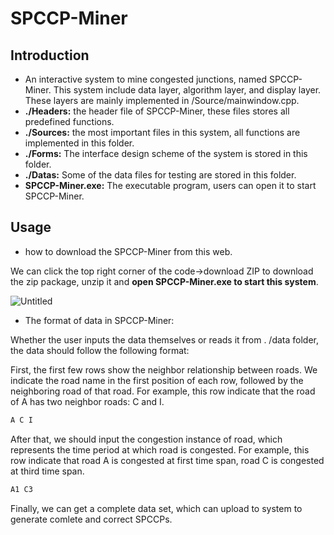 # SPCCP-Miner

## Introduction

- An interactive system to mine congested junctions, named SPCCP-Miner. This system include data layer, algorithm layer, and display layer. These layers are mainly implemented in /Source/mainwindow.cpp.
- **./Headers:** the header file of SPCCP-Miner, these files stores all predefined functions.
- **./Sources:** the most important files in this system, all functions are implemented in this folder.
- **./Forms:** The interface design scheme of the system is stored in this folder.
- **./Datas:** Some of the data files for testing are stored in this folder.
- **SPCCP-Miner.exe:** The executable program, users can open it to start SPCCP-Miner.

## Usage

- how to download the SPCCP-Miner from this web.

We can click the top right corner of the code->download ZIP to download the zip package, unzip it and **open SPCCP-Miner.exe to start this system**.

![Untitled](Demo%20e654a3d0f2cf4413bc7a69e37f7c0829/Untitled.png)

- The format of data in SPCCP-Miner:

Whether the user inputs the data themselves or reads it from . /data folder, the data should follow the following format:

First, the first few rows show the neighbor relationship between roads. We indicate the road name in the first position of each row, followed by the neighboring road of that road. For example, this row indicate that the road of A has two neighbor roads: C and I. 

```cpp
A C I    
```

After that, we should input the congestion instance of road, which represents the time period  at which road is congested. For example,  this row indicate that road A is congested at first time span, road C is congested at third time span.

```cpp
A1 C3   
```

Finally, we can get a complete data set, which can upload to system to generate comlete and correct SPCCPs.

